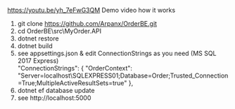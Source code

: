 
 https://youtu.be/yh_7eFwG3QM   Demo video how it works

1) git clone https://github.com/Arpanx/OrderBE.git
2) cd OrderBE\src\MyOrder.API
3) dotnet restore 
4) dotnet build
5) see  appsettings.json & edit ConnectionStrings as you need (MS SQL 2017 Express)  
    "ConnectionStrings": {
		"OrderContext": "Server=localhost\\SQLEXPRESS01;Database=Order;Trusted_Connection=True;MultipleActiveResultSets=true"
    },
6) dotnet ef database update  
7) see  http://localhost:5000

